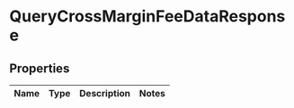 

# QueryCrossMarginFeeDataResponse


## Properties

| Name | Type | Description | Notes |
|------------ | ------------- | ------------- | -------------|



